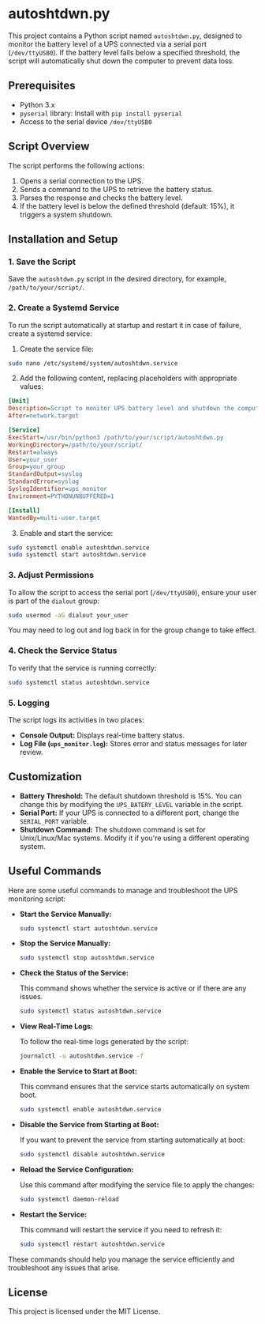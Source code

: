
# autoshtdwn.py

This project contains a Python script named `autoshtdwn.py`, designed to monitor the battery level of a UPS connected via a serial port (`/dev/ttyUSB0`). If the battery level falls below a specified threshold, the script will automatically shut down the computer to prevent data loss.

## Prerequisites

- Python 3.x
- `pyserial` library: Install with `pip install pyserial`
- Access to the serial device `/dev/ttyUSB0`

## Script Overview

The script performs the following actions:

1. Opens a serial connection to the UPS.
2. Sends a command to the UPS to retrieve the battery status.
3. Parses the response and checks the battery level.
4. If the battery level is below the defined threshold (default: 15%), it triggers a system shutdown.

## Installation and Setup

### 1. Save the Script

Save the `autoshtdwn.py` script in the desired directory, for example, `/path/to/your/script/`.

### 2. Create a Systemd Service

To run the script automatically at startup and restart it in case of failure, create a systemd service:

1. Create the service file:

```bash
sudo nano /etc/systemd/system/autoshtdwn.service
```

2. Add the following content, replacing placeholders with appropriate values:

```ini
[Unit]
Description=Script to monitor UPS battery level and shutdown the computer if necessary
After=network.target

[Service]
ExecStart=/usr/bin/python3 /path/to/your/script/autoshtdwn.py
WorkingDirectory=/path/to/your/script/
Restart=always
User=your_user
Group=your_group
StandardOutput=syslog
StandardError=syslog
SyslogIdentifier=ups_monitor
Environment=PYTHONUNBUFFERED=1

[Install]
WantedBy=multi-user.target
```

3. Enable and start the service:

```bash
sudo systemctl enable autoshtdwn.service
sudo systemctl start autoshtdwn.service
```

### 3. Adjust Permissions

To allow the script to access the serial port (`/dev/ttyUSB0`), ensure your user is part of the `dialout` group:

```bash
sudo usermod -aG dialout your_user
```

You may need to log out and log back in for the group change to take effect.

### 4. Check the Service Status

To verify that the service is running correctly:

```bash
sudo systemctl status autoshtdwn.service
```

### 5. Logging

The script logs its activities in two places:

- **Console Output:** Displays real-time battery status.
- **Log File (`ups_monitor.log`):** Stores error and status messages for later review.

## Customization

- **Battery Threshold:** The default shutdown threshold is 15%. You can change this by modifying the `UPS_BATERY_LEVEL` variable in the script.
- **Serial Port:** If your UPS is connected to a different port, change the `SERIAL_PORT` variable.
- **Shutdown Command:** The shutdown command is set for Unix/Linux/Mac systems. Modify it if you're using a different operating system.


## Useful Commands

Here are some useful commands to manage and troubleshoot the UPS 
monitoring script:

- **Start the Service Manually:**

   ```bash
   sudo systemctl start autoshtdwn.service
   ```

- **Stop the Service Manually:**

   ```bash
   sudo systemctl stop autoshtdwn.service
   ```

- **Check the Status of the Service:**

   This command shows whether the service is active or if there are any 
issues.

   ```bash
   sudo systemctl status autoshtdwn.service
   ```

- **View Real-Time Logs:**

   To follow the real-time logs generated by the script:

   ```bash
   journalctl -u autoshtdwn.service -f
   ```

- **Enable the Service to Start at Boot:**

   This command ensures that the service starts automatically on system 
boot.

   ```bash
   sudo systemctl enable autoshtdwn.service
   ```

- **Disable the Service from Starting at Boot:**

   If you want to prevent the service from starting automatically at 
boot:

   ```bash
   sudo systemctl disable autoshtdwn.service
   ```

- **Reload the Service Configuration:**

   Use this command after modifying the service file to apply the 
changes:

   ```bash
   sudo systemctl daemon-reload
   ```

- **Restart the Service:**

   This command will restart the service if you need to refresh it:

   ```bash
   sudo systemctl restart autoshtdwn.service
   ```

These commands should help you manage the service efficiently and 
troubleshoot any issues that arise.

## License

This project is licensed under the MIT License.

